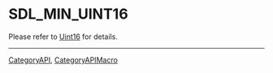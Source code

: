# SDL_MIN_UINT16

Please refer to [Uint16](Uint16) for details.

----
[CategoryAPI](CategoryAPI), [CategoryAPIMacro](CategoryAPIMacro)

